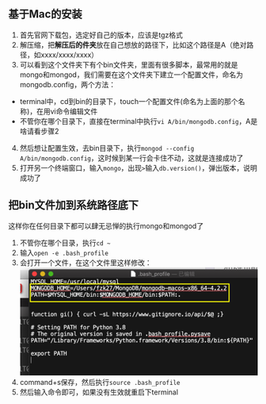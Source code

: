 ## 基于Mac的安装
1. 首先官网下载包，选定好自己的版本，应该是tgz格式
2. 解压缩，把**解压后的件夹**放在自己想放的路径下，比如这个路径是A（绝对路径，如xxxx/xxxx/xxxx）
3. 可以看到这个文件夹下有个bin文件夹，里面有很多脚本，最常用的就是mongo和mongod，我们需要在这个文件夹下建立一个配置文件，命名为mongodb.config，两个方法：
- terminal中，cd到bin的目录下，touch一个配置文件(命名为上面的那个名称)，在用vi命令编辑文件
- 不管你在哪个目录下，直接在terminal中执行`vi A/bin/mongodb.config`，A是啥请看步骤2
4. 然后想让配置生效，去bin目录下，执行`mongod --config A/bin/mongodb.config`，这时候到某一行会卡住不动，这就是连接成功了
5. 打开另一个终端窗口，输入`mongo`，出现`>`输入`db.version()`，弹出版本，说明成功了

## 把bin文件加到系统路径底下
这样你在任何目录下都可以肆无忌惮的执行mongo和mongod了
1. 不管你在哪个目录，执行`cd ~`
2. 输入`open -e .bash_profile`
3. 会打开一个文件，在这个文件里这样修改：
    ![](../img/截屏2019-12-3107.24.36.png)
4. command+s保存，然后执行`source .bash_profile`
5. 然后输入命令即可，如果没有生效就重启下terminal
